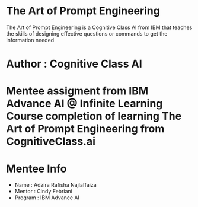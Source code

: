 # The Art of Prompt Engineering
The Art of Prompt Engineering is a Cognitive Class AI from IBM that teaches the skills of designing effective questions or commands to get the information needed 

# Author : Cognitive Class AI 

# Mentee assigment from IBM Advance AI @ Infinite Learning Course completion of learning The Art of Prompt Engineering from CognitiveClass.ai

# Mentee Info 
- Name    : Adzira Rafisha Najlaffaiza
- Mentor  : Cindy Febriani
- Program : IBM Advance AI



